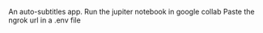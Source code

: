 An auto-subtitles app.
Run the jupiter notebook in google collab
Paste the ngrok url in a .env file
